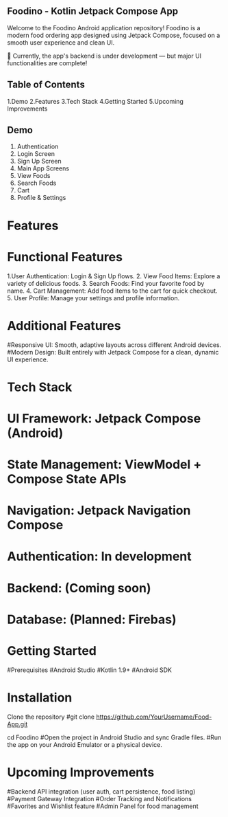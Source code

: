 ## Foodino - Kotlin Jetpack Compose App
 Welcome to the Foodino Android application repository!
 Foodino is a modern food ordering app designed using Jetpack Compose, focused on a smooth user experience and clean UI.

🚀 Currently, the app's backend is under development — but major UI functionalities are complete!

## Table of Contents
1.Demo
2.Features
3.Tech Stack
4.Getting Started
5.Upcoming Improvements

## Demo
1. Authentication
2. Login Screen
3. Sign Up Screen
4. Main App Screens
5. View Foods
6. Search Foods
7. Cart
8. Profile & Settings

# Features
# Functional Features
1.User Authentication: Login & Sign Up flows.
2. View Food Items: Explore a variety of delicious foods.
3. Search Foods: Find your favorite food by name.
4. Cart Management: Add food items to the cart for quick checkout.
5. User Profile: Manage your settings and profile information.

# Additional Features
#Responsive UI: Smooth, adaptive layouts across different Android devices.
#Modern Design: Built entirely with Jetpack Compose for a clean, dynamic UI experience.

# Tech Stack
# UI Framework: Jetpack Compose (Android)
# State Management: ViewModel + Compose State APIs
# Navigation: Jetpack Navigation Compose
# Authentication: In development
# Backend: (Coming soon)
# Database: (Planned: Firebas)

# Getting Started
#Prerequisites
#Android Studio
#Kotlin 1.9+
#Android SDK

# Installation
Clone the repository
#git clone https://github.com/YourUsername/Food-App.git

cd Foodino
#Open the project in Android Studio and sync Gradle files.
#Run the app on your Android Emulator or a physical device.

# Upcoming Improvements
#Backend API integration (user auth, cart persistence, food listing)
#Payment Gateway Integration
#Order Tracking and Notifications
#Favorites and Wishlist feature
#Admin Panel for food management 
